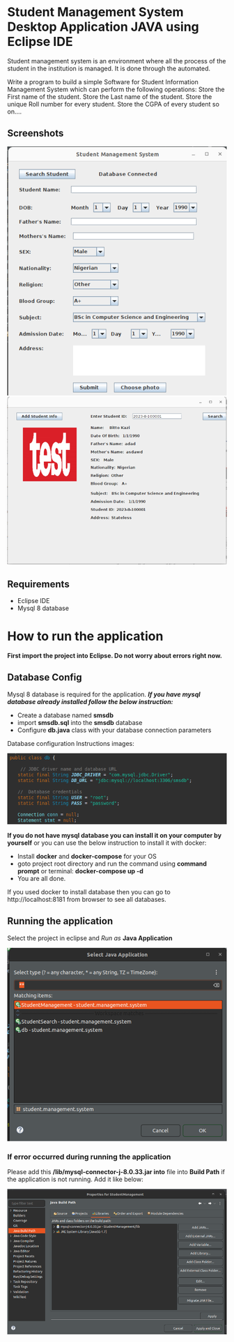 # Student Management System Desktop Application JAVA using Eclipse IDE

Student management system is an environment where all the process of the student in the institution is managed. It is done through the automated.

Write a program to build a simple Software for Student Information Management System which can perform the following operations:
Store the First name of the student.
Store the Last name of the student.
Store the unique Roll number for every student.
Store the CGPA of every student so on....

## Screenshots

![](screenshots/sample2.png)
![](screenshots/sample1.png)

## Requirements

- Eclipse IDE
- Mysql 8 database

# How to run the application

**First import the project into Eclipse. Do not worry about errors right now.**

## Database Config

Mysql 8 database is required for the application.
**_If you have mysql database already installed follow the below instruction:_**

- Create a database named **smsdb**
- import **smsdb.sql** into the **smsdb** database
- Configure **db.java** class with your database connection parameters

Database configuration Instructions images:

![](screenshots/db.png)

**If you do not have mysql database you can install it on your computer by yourself** or you can use the below instruction to install it with docker:

- Install **docker** and **docker-compose** for your OS
- goto project root directory and run the command using **command prompt** or terminal: **docker-compose up -d**
- You are all done.

If you used docker to install database then you can go to http://localhost:8181 from browser to see all databases.

## Running the application

Select the project in eclipse and _Run as_ **Java Application**

![](screenshots/run.png)

### If error occurred during running the application

Please add this **/lib/mysql-connector-j-8.0.33.jar into** file into **Build Path** if the application is not running. Add it like below:

![](screenshots/build-path.png)
